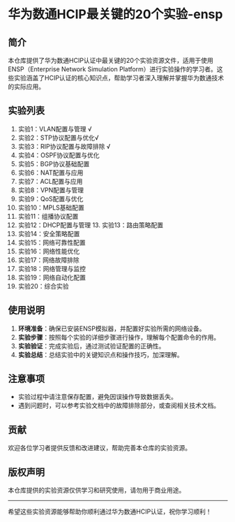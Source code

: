 # 华为数通HCIP最关键的20个实验-ensp

## 简介
本仓库提供了华为数通HCIP认证中最关键的20个实验资源文件，适用于使用ENSP（Enterprise Network Simulation Platform）进行实验操作的学习者。这些实验涵盖了HCIP认证的核心知识点，帮助学习者深入理解并掌握华为数通技术的实际应用。

## 实验列表
1. 实验1：VLAN配置与管理 √
2. 实验2：STP协议配置与优化√
3. 实验3：RIP协议配置与故障排除 √
4. 实验4：OSPF协议配置与优化
5. 实验5：BGP协议基础配置
6. 实验6：NAT配置与应用
7. 实验7：ACL配置与应用
8. 实验8：VPN配置与管理
9. 实验9：QoS配置与优化
10. 实验10：MPLS基础配置
11. 实验11：组播协议配置
12. 实验12：DHCP配置与管理
    13. 实验13：路由策略配置
14. 实验14：安全策略配置
15. 实验15：网络可靠性配置
16. 实验16：网络性能优化
17. 实验17：网络故障排除
18. 实验18：网络管理与监控
19. 实验19：网络自动化配置
20. 实验20：综合实验

## 使用说明
1. **环境准备**：确保已安装ENSP模拟器，并配置好实验所需的网络设备。
2. **实验步骤**：按照每个实验的详细步骤进行操作，理解每个配置命令的作用。
3. **实验验证**：完成实验后，通过测试验证配置的正确性。
4. **实验总结**：总结实验中的关键知识点和操作技巧，加深理解。

## 注意事项
- 实验过程中请注意保存配置，避免因误操作导致数据丢失。
- 遇到问题时，可以参考实验文档中的故障排除部分，或查阅相关技术文档。

## 贡献
欢迎各位学习者提供反馈和改进建议，帮助完善本仓库的实验资源。

## 版权声明
本仓库提供的实验资源仅供学习和研究使用，请勿用于商业用途。

---
希望这些实验资源能够帮助你顺利通过华为数通HCIP认证，祝你学习顺利！